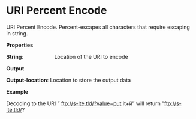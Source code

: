 # URI Percent Encode

URI Percent Encode. Percent-escapes all characters that require escaping in string.

 **Properties**
 

**String**:                     Location of the URI to encode

 **Output**
 

**Output-location**: Location to store the output data

**Example**

Decoding to the URI ” ftp://s-ite.tld/?value=put it+й” will return ”ftp://s-ite.tld/?